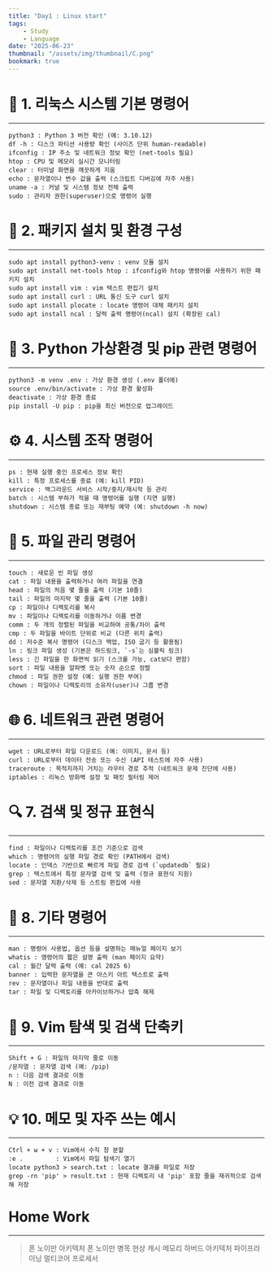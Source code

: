 ```yaml
---
title: "Day1 : Linux start"
tags:
    - Study
    - Language
date: "2025-06-23"
thumbnail: "/assets/img/thumbnail/C.png"
bookmark: true
---
```

# 📂 1. 리눅스 시스템 기본 명령어
---

```
python3 : Python 3 버전 확인 (예: 3.10.12)  
df -h : 디스크 파티션 사용량 확인 (사이즈 단위 human-readable)  
ifconfig : IP 주소 및 네트워크 정보 확인 (net-tools 필요)  
htop : CPU 및 메모리 실시간 모니터링  
clear : 터미널 화면을 깨끗하게 지움  
echo : 문자열이나 변수 값을 출력 (스크립트 디버깅에 자주 사용)  
uname -a : 커널 및 시스템 정보 전체 출력  
sudo : 관리자 권한(superuser)으로 명령어 실행  
```

# 🧰 2. 패키지 설치 및 환경 구성
---

```
sudo apt install python3-venv : venv 모듈 설치  
sudo apt install net-tools htop : ifconfig와 htop 명령어를 사용하기 위한 패키지 설치  
sudo apt install vim : vim 텍스트 편집기 설치  
sudo apt install curl : URL 통신 도구 curl 설치  
sudo apt install plocate : locate 명령어 대체 패키지 설치  
sudo apt install ncal : 달력 출력 명령어(ncal) 설치 (확장된 cal)
```

# 🐍 3. Python 가상환경 및 pip 관련 명령어
---

```
python3 -m venv .env : 가상 환경 생성 (.env 폴더에)  
source .env/bin/activate : 가상 환경 활성화  
deactivate : 가상 환경 종료  
pip install -U pip : pip을 최신 버전으로 업그레이드
```

# ⚙️ 4. 시스템 조작 명령어
---

```
ps : 현재 실행 중인 프로세스 정보 확인  
kill : 특정 프로세스를 종료 (예: kill PID)  
service : 백그라운드 서비스 시작/중지/재시작 등 관리  
batch : 시스템 부하가 적을 때 명령어를 실행 (지연 실행)  
shutdown : 시스템 종료 또는 재부팅 예약 (예: shutdown -h now)
```

# 📁 5. 파일 관리 명령어
---

```
touch : 새로운 빈 파일 생성  
cat : 파일 내용을 출력하거나 여러 파일을 연결  
head : 파일의 처음 몇 줄을 출력 (기본 10줄)  
tail : 파일의 마지막 몇 줄을 출력 (기본 10줄)  
cp : 파일이나 디렉토리를 복사  
mv : 파일이나 디렉토리를 이동하거나 이름 변경  
comm : 두 개의 정렬된 파일을 비교하여 공통/차이 출력  
cmp : 두 파일을 바이트 단위로 비교 (다른 위치 출력)  
dd : 저수준 복사 명령어 (디스크 백업, ISO 굽기 등 활용됨)  
ln : 링크 파일 생성 (기본은 하드링크, `-s`는 심볼릭 링크)  
less : 긴 파일을 한 화면씩 읽기 (스크롤 가능, cat보다 편함)  
sort : 파일 내용을 알파벳 또는 숫자 순으로 정렬  
chmod : 파일 권한 설정 (예: 실행 권한 부여)  
chown : 파일이나 디렉토리의 소유자(user)나 그룹 변경
```

# 🌐 6. 네트워크 관련 명령어
---

```
wget : URL로부터 파일 다운로드 (예: 이미지, 문서 등)  
curl : URL로부터 데이터 전송 또는 수신 (API 테스트에 자주 사용)  
traceroute : 목적지까지 거치는 라우터 경로 추적 (네트워크 문제 진단에 사용)  
iptables : 리눅스 방화벽 설정 및 패킷 필터링 제어
```

# 🔍 7. 검색 및 정규 표현식
---

```
find : 파일이나 디렉토리를 조건 기준으로 검색  
which : 명령어의 실행 파일 경로 확인 (PATH에서 검색)  
locate : 인덱스 기반으로 빠르게 파일 경로 검색 (`updatedb` 필요)  
grep : 텍스트에서 특정 문자열 검색 및 출력 (정규 표현식 지원)  
sed : 문자열 치환/삭제 등 스트림 편집에 사용
```

# 🧩 8. 기타 명령어
---

```
man : 명령어 사용법, 옵션 등을 설명하는 매뉴얼 페이지 보기  
whatis : 명령어의 짧은 설명 출력 (man 페이지 요약)  
cal : 월간 달력 출력 (예: cal 2025 6)  
banner : 입력한 문자열을 큰 아스키 아트 텍스트로 출력  
rev : 문자열이나 파일 내용을 반대로 출력  
tar : 파일 및 디렉토리를 아카이브하거나 압축 해제
```

# 📝 9. Vim 탐색 및 검색 단축키
---

```
Shift + G : 파일의 마지막 줄로 이동  
/문자열 : 문자열 검색 (예: /pip)  
n : 다음 검색 결과로 이동  
N : 이전 검색 결과로 이동  
```

# 💡 10. 메모 및 자주 쓰는 예시
---

```
Ctrl + w + v : Vim에서 수직 창 분할  
:e .         : Vim에서 파일 탐색기 열기  
locate python3 > search.txt : locate 결과를 파일로 저장  
grep -rn 'pip' > result.txt : 현재 디렉토리 내 'pip' 포함 줄을 재귀적으로 검색해 저장
```

# Home Work
---
> 폰 노이만 아키텍처
> 폰 노이만 병목 현상
> 캐시 메모리
> 하버드 아키텍처
> 파이프라이닝
> 멀티코어 프로세서